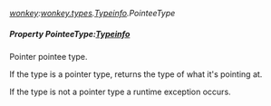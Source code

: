 _[wonkey](../../modules/wonkey/wonkey-module.md):[wonkey.types](../../modules/wonkey/wonkey-types.md).[Typeinfo](../../modules/wonkey/wonkey-types-typeinfo.md).PointeeType_
##### Property PointeeType:[Typeinfo](../../modules/wonkey/wonkey-types-typeinfo.md)
Pointer pointee type.

If the type is a pointer type, returns the type of what it's pointing at.

If the type is not a pointer type a runtime exception occurs.
